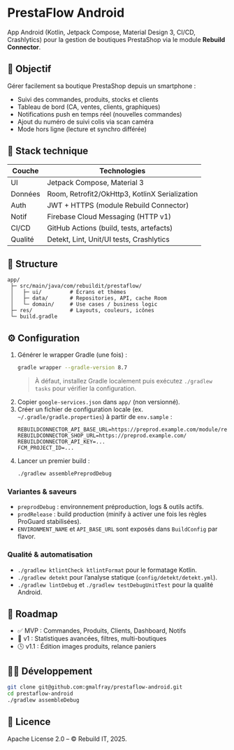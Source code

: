 # PrestaFlow Android

App Android (Kotlin, Jetpack Compose, Material Design 3, CI/CD, Crashlytics) pour la gestion de boutiques PrestaShop via le module **Rebuild Connector**.

## 🚀 Objectif

Gérer facilement sa boutique PrestaShop depuis un smartphone :
- Suivi des commandes, produits, stocks et clients
- Tableau de bord (CA, ventes, clients, graphiques)
- Notifications push en temps réel (nouvelles commandes)
- Ajout du numéro de suivi colis via scan caméra
- Mode hors ligne (lecture et synchro différée)

## 🧩 Stack technique

| Couche | Technologies |
|--------|---------------|
| UI | Jetpack Compose, Material 3 |
| Données | Room, Retrofit2/OkHttp3, KotlinX Serialization |
| Auth | JWT + HTTPS (module Rebuild Connector) |
| Notif | Firebase Cloud Messaging (HTTP v1) |
| CI/CD | GitHub Actions (build, tests, artefacts) |
| Qualité | Detekt, Lint, Unit/UI tests, Crashlytics |

## 📁 Structure

```
app/
 ├─ src/main/java/com/rebuildit/prestaflow/
 │   ├─ ui/         # Écrans et thèmes
 │   ├─ data/       # Repositories, API, cache Room
 │   └─ domain/     # Use cases / business logic
 ├─ res/            # Layouts, couleurs, icônes
 └─ build.gradle
```

## ⚙️ Configuration

1. Générer le wrapper Gradle (une fois) :
   ```bash
   gradle wrapper --gradle-version 8.7
   ```
   > À défaut, installez Gradle localement puis exécutez `./gradlew tasks` pour vérifier la configuration.
2. Copier `google-services.json` dans `app/` (non versionné).
3. Créer un fichier de configuration locale (ex. `~/.gradle/gradle.properties`) à partir de `env.sample` :
   ```properties
   REBUILDCONNECTOR_API_BASE_URL=https://preprod.example.com/module/rebuildconnector/api/
   REBUILDCONNECTOR_SHOP_URL=https://preprod.example.com/
   REBUILDCONNECTOR_API_KEY=...
   FCM_PROJECT_ID=...
   ```
4. Lancer un premier build :
   ```bash
   ./gradlew assemblePreprodDebug
   ```

### Variantes & saveurs

- `preprodDebug` : environnement préproduction, logs & outils actifs.
- `prodRelease` : build production (minify à activer une fois les règles ProGuard stabilisées).
- `ENVIRONMENT_NAME` et `API_BASE_URL` sont exposés dans `BuildConfig` par flavor.

### Qualité & automatisation

- `./gradlew ktlintCheck ktlintFormat` pour le formatage Kotlin.
- `./gradlew detekt` pour l’analyse statique (`config/detekt/detekt.yml`).
- `./gradlew lintDebug` et `./gradlew testDebugUnitTest` pour la qualité Android.

## 🧠 Roadmap

- ✅ MVP : Commandes, Produits, Clients, Dashboard, Notifs
- 🚧 v1 : Statistiques avancées, filtres, multi-boutiques
- 🕓 v1.1 : Édition images produits, relance paniers

## 🧑‍💻 Développement

```bash
git clone git@github.com:gmalfray/prestaflow-android.git
cd prestaflow-android
./gradlew assembleDebug
```

## 🪪 Licence

Apache License 2.0 – © Rebuild IT, 2025.
